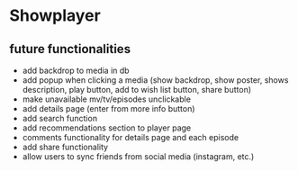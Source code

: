 # Showplayer

## future functionalities

- add backdrop to media in db
- add popup when clicking a media (show backdrop, show poster, shows description, play button, add to wish list button, share button)
- make unavailable mv/tv/episodes unclickable
- add details page (enter from more info button)
- add search function
- add recommendations section to player page
- comments functionality for details page and each episode
- add share functionality
- allow users to sync friends from social media (instagram, etc.)
